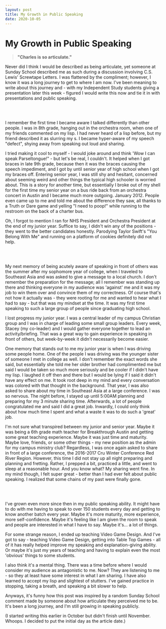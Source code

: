 ```yaml
---
layout: post
title: My Growth in Public Speaking
date: 2020-10-05
---
```


# My Growth in Public Speaking

> **"Charles is so articulate."**

Never did I think I would be described as being articulate, yet someone at Sunday School described me as such during a discussion involving C.S. Lewis' Screwtape Letters. I was flattered by the compliment; however, I know it was a long journey to get to where I am now. I've been meaning to write about this journey and - with my Independent Study students giving a presentation later this week - figured I would write this now and tie it in with presentations and public speaking.

<br></br>

I remember the first time I became aware I talked differently than other people. I was in 8th grade, hanging out in the orchestra room, when one of my friends commented on my lisp. I had never heard of a lisp before, but my friend described it as slurring my s. I became hyper-aware of my speech "defect", shying away from speaking out loud and sharing. 

I tried making it cool to myself - I would joke around and think 'Wow I can speak Parseltongue!" - but let's be real, I couldn't. It helped when I got braces in late 9th grade, because then it was the braces causing the speech impediment, and I got by until senior year of high school when I got my braces off. Entering senior year, I was still shy and hesitant, concerned about seeming weird and other things the typical high schooler is worried about. This is a story for another time, but essentially I broke out of my shell for the first time my senior year on a bus ride back from an orchestra concert in Austin and I became much more outgoing. January 2012. People even came up to me and told me about the difference they saw, all thanks to a Truth or Dare game and yelling "I need to poop!" while running to the restroom on the back of a charter bus.

Oh, I forgot to mention I ran for NHS President and Orchestra President at the end of my junior year. Suffice to say, I didn't win any of the positions - they went to the better candidates honestly. Parodying Taylor Swift's "You Belong With Me" and running on a platform of cookies definitely did not help. 

<br></br>

My next memory of being acutely aware of speaking in front of others was the summer after my sophomore year of college, when I traveled to Southeast Asia and was asked to give a message to a local church. I don't remember the preparation for the message; all I remember was standing up there and thinking everyone in my audience was 'against' me and it was my job to win them over and convince them of my correctness. Of course that's not how it actually was - they were rooting for me and wanted to hear what I had to say - but that was my mindset at the time. It was my first time speaking to such a large group of people since graduating high school.

I lost progress my junior year. I was a central leader of my campus Christian group and I was in charge of leading some small group leaders. Every week, Stacey (my co-leader) and I would gather everyone together to lead an activity/briefing. That was a great way to gain experience in speaking in front of others, but week-by-week it didn't necessarily become easier. 

One memory that stands out to me my junior year is when I was driving some people home. One of the people I was driving was the younger sister of someone I met in college as well. I don't remember the exact words she said, but essentially she told me her older brother had complimented me but said I would be taken so much more seriously and be cooler if I didn't have my lisp. I laughed it off then and there but I would be lying if I said it didn't have any effect on me. It took root deep in my mind and every conversation was colored with that thought in the background. That year, I was also asked to share about my time in Southeast Asia at a large conference. I was so nervous. The night before, I stayed up until 5:00AM planning and preparing for my 3 minute sharing time. Afterwards, a lot of people congratulated me and said I did a great job. Inwardly, I could only think about how much time I spent and what a waste it was to do such a 'great' job. 

I'm not sure what transpired between my junior and senior year. Maybe it was being a 6th grade math teacher for Breakthrough Austin and getting some great teaching experience. Maybe it was just time and maturity. Maybe love, friends, or some other things - my new position as the admin for my campus ministry club? Regardless, I was once again asked to share in front of a large conference, the 2016-2017 Cru Winter Conference Red River Region. However, this time I did not stay up all night preparing and planning and fretting. Rather, I prepped a bit, practiced a little, and went to sleep at a reasonable hour. And you know what? My sharing went fine. In my mind though, I felt super great - better than I had ever felt about public speaking. I realized that some chains of my past were finally gone. 

<br></br>

I've grown even more since then in my public speaking ability. It might have to do with me having to speak to over 150 students every day and getting to know another batch every year. Maybe it's more maturity, more experience, more self-confidence. Maybe it's feeling like I am given the room to speak and people are interested in what I have to say. Maybe it's... a lot of things. 

For some strange reason, I ended up teaching Video Game Design. And I've got to say - teaching Video Game Design, getting into Table Top Games - all of it has really helped improve my speaking and explanation-giving ability. Or maybe it's just my years of teaching and having to explain even the most 'obvious' things to some students. 

I also think it's a mental thing. There was a time before where I would consider my audience as antagonistic to me. Now? They are listening to me - so they at least have some interest in what I am sharing. I have also learned to accept my lisp and slightest of stutters. I've gained practice in stopping, taking a breath, and speaking a bit slower to help.

Anyways, it's funny how this post was inspired by a random Sunday School comment made by someone about how articulate they perceived me to be. It's been a long journey, and I'm still growing in speaking publicly. 

(I started writing this earlier in October but didn't finish until November. Whoops. I decided to put the initial day as the article date.)
